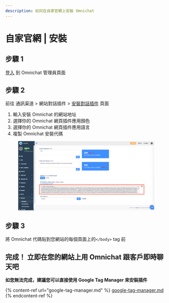 ```yaml
---
description: 如何在自家官網上安裝 Omnichat
---
```


# 自家官網 | 安裝

## 步驟 1

[登入](https://app.easychat.co/) 到 Omnichat 管理員頁面

## 步驟 2

前往 通訊渠道  >  網站對話插件  >  [安裝對話插件](https://app.easychat.co/install.html)  頁面

1. 輸入安裝 Omnichat 的網站地址
2. 選擇你的 Omnichat 網頁插件應用顏色
3. 選擇你的 Omnichat 網頁插件應用語言
4. 複製 Omnichat 安裝代碼

<figure><img src="../../../../.gitbook/assets/截圖 2022-12-21 下午6.30.34 (1).png" alt=""><figcaption></figcaption></figure>

## 步驟 3

將 Omnichat 代碼貼到您網站的每個頁面上的`</body>` tag 前

## **完成！ 立即在您的網站上用** Omnichat **跟客戶即時聊天吧**

**如您無法完成，建議您可以直接使用 Google Tag Manager 來安裝插件**

{% content-ref url="google-tag-manager.md" %}
[google-tag-manager.md](google-tag-manager.md)
{% endcontent-ref %}
